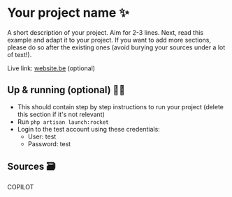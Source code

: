 # Your project name ✨
A short description of your project. Aim for 2-3 lines.
Next, read this example and adapt it to your project.
If you want to add more sections, please do so after the existing ones (avoid burying your sources under a lot of text!).

Live link: [website.be](website.be) (optional)

## Up & running (optional) 🏃‍➡️
- This should contain step by step instructions to run your project (delete this section if it's not relevant)
- Run `php artisan launch:rocket`
- Login to the test account using these credentials:
    - User: test
    - Password: test

## Sources 🗃️
COPILOT